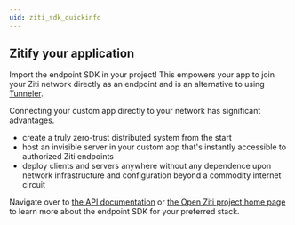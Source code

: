 ```yaml
---
uid: ziti_sdk_quickinfo
---
```


## Zitify your application

Import the endpoint SDK in your project! This empowers your app to join your Ziti network directly as an endpoint and is an alternative to using [Tunneler](../../ziti/clients/tunneler.md).

Connecting your custom app directly to your network has significant advantages.

* create a truly zero-trust distributed system from the start
* host an invisible server in your custom app that's instantly accessible to authorized Ziti endpoints
* deploy clients and servers anywhere without any dependence upon network infrastructure and configuration beyond a commodity internet circuit

Navigate over to [the API documentation](../../api/index.md) or [the Open Ziti project home page](https://ziti.dev) to learn more about the endpoint SDK for your preferred stack.
